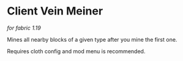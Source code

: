 # Client Vein Meiner
*for fabric 1.19*

Mines all nearby blocks of a given type after you mine the first one.

Requires cloth config and mod menu is recommended.